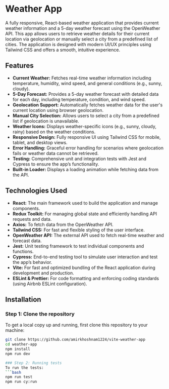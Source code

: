 # Weather App

A fully responsive, React-based weather application that provides current weather information and a 5-day weather forecast using the OpenWeather API. This app allows users to retrieve weather details for their current location via geolocation or manually select a city from a predefined list of cities. The application is designed with modern UI/UX principles using Tailwind CSS and offers a smooth, intuitive experience.

## Features

- **Current Weather:** Fetches real-time weather information including temperature, humidity, wind speed, and general conditions (e.g., sunny, cloudy).
- **5-Day Forecast:** Provides a 5-day weather forecast with detailed data for each day, including temperature, condition, and wind speed.
- **Geolocation Support:** Automatically fetches weather data for the user's current location using browser geolocation.
- **Manual City Selection:** Allows users to select a city from a predefined list if geolocation is unavailable.
- **Weather Icons:** Displays weather-specific icons (e.g., sunny, cloudy, rainy) based on the weather conditions.
- **Responsive Design:** Fully responsive UI using Tailwind CSS for mobile, tablet, and desktop views.
- **Error Handling:** Graceful error handling for scenarios where geolocation fails or weather data cannot be retrieved.
- **Testing:** Comprehensive unit and integration tests with Jest and Cypress to ensure the app’s functionality.
- **Built-in Loader:** Displays a loading animation while fetching data from the API.

## Technologies Used

- **React:** The main framework used to build the application and manage components.
- **Redux Toolkit:** For managing global state and efficiently handling API requests and data.
- **Axios:** To fetch data from the OpenWeather API.
- **Tailwind CSS:** For fast and flexible styling of the user interface.
- **OpenWeather API:** The external API used to fetch real-time weather and forecast data.
- **Jest:** Unit testing framework to test individual components and functions.
- **Cypress:** End-to-end testing tool to simulate user interaction and test the app’s behavior.
- **Vite:** For fast and optimized bundling of the React application during development and production.
- **ESLint & Prettier:** For code formatting and enforcing coding standards (using Airbnb ESLint configuration).

## Installation

### Step 1: Clone the repository
To get a local copy up and running, first clone this repository to your machine:
   ```bash
   git clone https://github.com/amirkhoshnam1224/vite-weather-app
   cd weather-app 
   npm install
   npm run dev

### Step 2: Running tests
To run the tests:
   ```bash
   npm run test
   npm run cy:run
